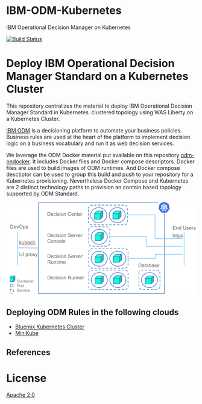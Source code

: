 # IBM-ODM-Kubernetes
IBM Operational Decision Manager on Kubernetes

[![Build Status](https://travis-ci.org/PierreFeillet/IBM-ODM-Kubernetes.svg?branch=master)](https://travis-ci.org/PierreFeillet/IBM-ODM-Kubernetes)


#  Deploy IBM Operational Decision Manager Standard on a Kubernetes Cluster

This repository centralizes the material to deploy IBM Operational Decision Manager Standard in Kubernetes. clustered topology using WAS Liberty on a Kubernetes Cluster.

[IBM ODM](https://www.ibm.com/support/knowledgecenter/SSQP76_8.9.0/welcome/kc_welcome_odmV.html) is a decisioning platform to automate your business policies. Business rules are used at the heart of the platform to implement decision logic on a business vocabulary and run it as web decision services.

We leverage the ODM Docker material put available on this repository [odm-ondocker](https://github.com/lgrateau/odm-ondocker). It includes Docker files and Docker compose descriptors. Docker files are used to build images of ODM runtimes. And Docker compose desctiptor can be used to group this build and push to your repository for a Kubernetes provisioning. Nevertheless Docker Compose and Kubernetes are 2 distinct technology paths to provision an contain based topology supported by ODM Standard.

![Flow](images/ODMinKubernetes-DeploymentOverview.png)

## Deploying ODM Rules in the following clouds
- [Bluemix Kubernetes Cluster](Bluemix/README.md)
- [MiniKube](MiniKube/README.md)
 
## References

# License
[Apache 2.0](LICENSE)

